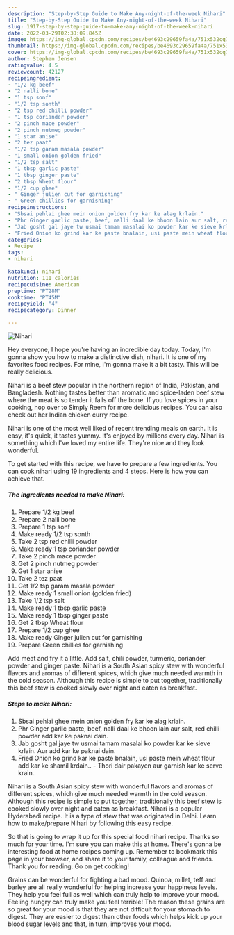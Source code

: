 ```yaml
---
description: "Step-by-Step Guide to Make Any-night-of-the-week Nihari"
title: "Step-by-Step Guide to Make Any-night-of-the-week Nihari"
slug: 1917-step-by-step-guide-to-make-any-night-of-the-week-nihari
date: 2022-03-29T02:38:09.845Z
image: https://img-global.cpcdn.com/recipes/be4693c29659fa4a/751x532cq70/nihari-recipe-main-photo.jpg
thumbnail: https://img-global.cpcdn.com/recipes/be4693c29659fa4a/751x532cq70/nihari-recipe-main-photo.jpg
cover: https://img-global.cpcdn.com/recipes/be4693c29659fa4a/751x532cq70/nihari-recipe-main-photo.jpg
author: Stephen Jensen
ratingvalue: 4.5
reviewcount: 42127
recipeingredient:
- "1/2 kg beef"
- "2 nalli bone"
- "1 tsp sonf"
- "1/2 tsp sonth"
- "2 tsp red chilli powder"
- "1 tsp coriander powder"
- "2 pinch mace powder"
- "2 pinch nutmeg powder"
- "1 star anise"
- "2 tez paat"
- "1/2 tsp garam masala powder"
- "1 small onion golden fried"
- "1/2 tsp salt"
- "1 tbsp garlic paste"
- "1 tbsp ginger paste"
- "2 tbsp Wheat flour"
- "1/2 cup ghee"
- " Ginger julien cut for garnishing"
- " Green chillies for garnishing"
recipeinstructions:
- "Sbsai pehlai ghee mein onion golden fry kar ke alag krlain."
- "Phr Ginger garlic paste, beef, nalli daal ke bhoon lain aur salt, red chilli powder add kar ke paknai dain."
- "Jab gosht gal jaye tw usmai tamam masalai ko powder kar ke sieve krlain. Aur add kar ke paknai dain."
- "Fried Onion ko grind kar ke paste bnalain, usi paste mein wheat flour add kar ke shamil krdain.. Thori dair pakayen aur garnish kar ke serve krain.."
categories:
- Recipe
tags:
- nihari

katakunci: nihari 
nutrition: 111 calories
recipecuisine: American
preptime: "PT28M"
cooktime: "PT45M"
recipeyield: "4"
recipecategory: Dinner

---
```



![Nihari](https://img-global.cpcdn.com/recipes/be4693c29659fa4a/751x532cq70/nihari-recipe-main-photo.jpg)

Hey everyone, I hope you're having an incredible day today. Today, I'm gonna show you how to make a distinctive dish, nihari. It is one of my favorites food recipes. For mine, I'm gonna make it a bit tasty. This will be really delicious.

Nihari is a beef stew popular in the northern region of India, Pakistan, and Bangladesh. Nothing tastes better than aromatic and spice-laden beef stew where the meat is so tender it falls off the bone. If you love spices in your cooking, hop over to Simply Reem for more delicious recipes. You can also check out her Indian chicken curry recipe.

Nihari is one of the most well liked of recent trending meals on earth. It is easy, it's quick, it tastes yummy. It's enjoyed by millions every day. Nihari is something which I've loved my entire life. They're nice and they look wonderful.


To get started with this recipe, we have to prepare a few ingredients. You can cook nihari using 19 ingredients and 4 steps. Here is how you can achieve that.

<!--inarticleads1-->

##### The ingredients needed to make Nihari:

1. Prepare 1/2 kg beef
1. Prepare 2 nalli bone
1. Prepare 1 tsp sonf
1. Make ready 1/2 tsp sonth
1. Take 2 tsp red chilli powder
1. Make ready 1 tsp coriander powder
1. Take 2 pinch mace powder
1. Get 2 pinch nutmeg powder
1. Get 1 star anise
1. Take 2 tez paat
1. Get 1/2 tsp garam masala powder
1. Make ready 1 small onion (golden fried)
1. Take 1/2 tsp salt
1. Make ready 1 tbsp garlic paste
1. Make ready 1 tbsp ginger paste
1. Get 2 tbsp Wheat flour
1. Prepare 1/2 cup ghee
1. Make ready  Ginger julien cut for garnishing
1. Prepare  Green chillies for garnishing


Add meat and fry it a little. Add salt, chili powder, turmeric, coriander powder and ginger paste. Nihari is a South Asian spicy stew with wonderful flavors and aromas of different spices, which give much needed warmth in the cold season. Although this recipe is simple to put together, traditionally this beef stew is cooked slowly over night and eaten as breakfast. 

<!--inarticleads2-->

##### Steps to make Nihari:

1. Sbsai pehlai ghee mein onion golden fry kar ke alag krlain.
1. Phr Ginger garlic paste, beef, nalli daal ke bhoon lain aur salt, red chilli powder add kar ke paknai dain.
1. Jab gosht gal jaye tw usmai tamam masalai ko powder kar ke sieve krlain. Aur add kar ke paknai dain.
1. Fried Onion ko grind kar ke paste bnalain, usi paste mein wheat flour add kar ke shamil krdain.. - Thori dair pakayen aur garnish kar ke serve krain..


Nihari is a South Asian spicy stew with wonderful flavors and aromas of different spices, which give much needed warmth in the cold season. Although this recipe is simple to put together, traditionally this beef stew is cooked slowly over night and eaten as breakfast. Nihari is a popular Hyderabadi recipe. It is a type of stew that was originated in Delhi. Learn how to make/prepare Nihari by following this easy recipe. 

So that is going to wrap it up for this special food nihari recipe. Thanks so much for your time. I'm sure you can make this at home. There's gonna be interesting food at home recipes coming up. Remember to bookmark this page in your browser, and share it to your family, colleague and friends. Thank you for reading. Go on get cooking!

Grains can be wonderful for fighting a bad mood. Quinoa, millet, teff and barley are all really wonderful for helping increase your happiness levels. They help you feel full as well which can truly help to improve your mood. Feeling hungry can truly make you feel terrible! The reason these grains are so great for your mood is that they are not difficult for your stomach to digest. They are easier to digest than other foods which helps kick up your blood sugar levels and that, in turn, improves your mood.
